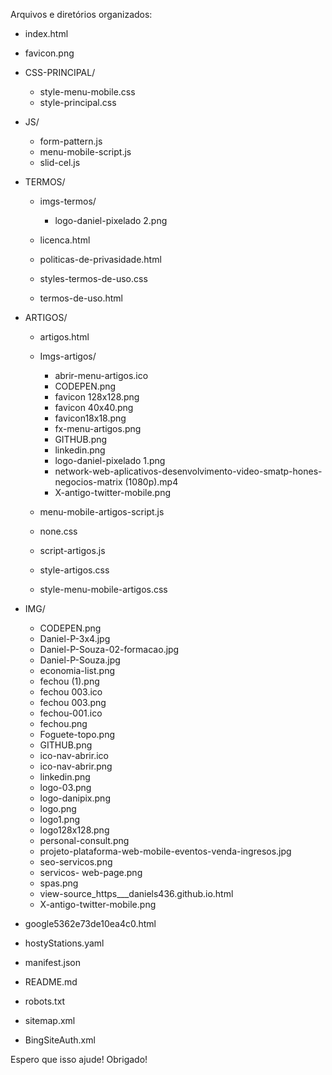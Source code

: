Arquivos e diretórios organizados:

- index.html
- favicon.png

- CSS-PRINCIPAL/
   - style-menu-mobile.css
   - style-principal.css

- JS/
  - form-pattern.js
  - menu-mobile-script.js
  - slid-cel.js
  
  
- TERMOS/
  - imgs-termos/
    - logo-daniel-pixelado 2.png

  - licenca.html
  - politicas-de-privasidade.html
  - styles-termos-de-uso.css
  - termos-de-uso.html

- ARTIGOS/
  - artigos.html

  - Imgs-artigos/
    - abrir-menu-artigos.ico
    - CODEPEN.png
    - favicon 128x128.png
    - favicon 40x40.png
    - favicon18x18.png
    - fx-menu-artigos.png
    - GITHUB.png
    - linkedin.png
    - logo-daniel-pixelado 1.png
    - network-web-aplicativos-desenvolvimento-video-smatp-hones-negocios-matrix (1080p).mp4
    - X-antigo-twitter-mobile.png 

  - menu-mobile-artigos-script.js
  - none.css
  - script-artigos.js
  - style-artigos.css
  - style-menu-mobile-artigos.css
 
- IMG/

  - CODEPEN.png
  - Daniel-P-3x4.jpg
  - Daniel-P-Souza-02-formacao.jpg
  - Daniel-P-Souza.jpg
  - economia-list.png
  - fechou (1).png
  - fechou 003.ico
  - fechou 003.png
  - fechou-001.ico
  - fechou.png
  - Foguete-topo.png
  - GITHUB.png
  - ico-nav-abrir.ico
  - ico-nav-abrir.png
  - linkedin.png
  - logo-03.png
  - logo-danipix.png
  - logo.png
  - logo1.png
  - logo128x128.png
  - personal-consult.png
  - projeto-plataforma-web-mobile-eventos-venda-ingresos.jpg
  - seo-servicos.png
  - servicos- web-page.png
  - spas.png
  - view-source_https___daniels436.github.io.html
  - X-antigo-twitter-mobile.png

- google5362e73de10ea4c0.html
- hostyStations.yaml
- manifest.json
- README.md
- robots.txt
- sitemap.xml
- BingSiteAuth.xml


Espero que isso ajude! 
Obrigado!